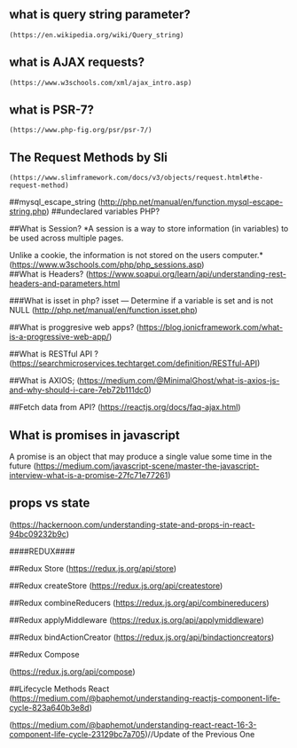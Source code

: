 ## what is query string parameter?
    (https://en.wikipedia.org/wiki/Query_string)
## what is AJAX requests?
    (https://www.w3schools.com/xml/ajax_intro.asp)
## what is PSR-7?
    (https://www.php-fig.org/psr/psr-7/)
## The Request Methods by Sli
    (https://www.slimframework.com/docs/v3/objects/request.html#the-request-method)
##mysql_escape_string
    (http://php.net/manual/en/function.mysql-escape-string.php)
##undeclared variables PHP?

##What is Session?
*A session is a way to store information (in variables) to be used across multiple pages.

Unlike a cookie, the information is not stored on the users computer.*
    (https://www.w3schools.com/php/php_sessions.asp)    
##What is Headers?
    (https://www.soapui.org/learn/api/understanding-rest-headers-and-parameters.html

###What is isset in php?
isset — Determine if a variable is set and is not NULL
    (http://php.net/manual/en/function.isset.php)

##What is proggresive web apps?
    (https://blog.ionicframework.com/what-is-a-progressive-web-app/)

##What is RESTful API ?
    (https://searchmicroservices.techtarget.com/definition/RESTful-API)

##What is AXIOS;
    (https://medium.com/@MinimalGhost/what-is-axios-js-and-why-should-i-care-7eb72b111dc0)

##Fetch data from API?
    (https://reactjs.org/docs/faq-ajax.html)

## What is promises in javascript
A promise is an object that may produce a single value some time in the future
 (https://medium.com/javascript-scene/master-the-javascript-interview-what-is-a-promise-27fc71e77261)

## props vs state 
(https://hackernoon.com/understanding-state-and-props-in-react-94bc09232b9c)

####REDUX####

##Redux Store
(https://redux.js.org/api/store)

##Redux createStore
(https://redux.js.org/api/createstore)

##Redux combineReducers
(https://redux.js.org/api/combinereducers)

##Redux applyMiddleware
(https://redux.js.org/api/applymiddleware)

##Redux bindActionCreator
(https://redux.js.org/api/bindactioncreators)

##Redux Compose

(https://redux.js.org/api/compose)
 
 ##Lifecycle Methods React
 (https://medium.com/@baphemot/understanding-reactjs-component-life-cycle-823a640b3e8d)

 (https://medium.com/@baphemot/understanding-react-react-16-3-component-life-cycle-23129bc7a705)//Update of the Previous One